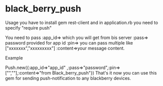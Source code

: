 black_berry_push
================
Usage
you have to install gem rest-client and in application.rb you need to specify
"require push"

You need to pass
:app_id=> which you will get from bis server
:pass=> password provided for app id
:pin=> you can pass multiple like ["xxxxxxx","xxxxxxxxx"]
:content=>your message content.

Example

 Push.new({:app_id=>"app_id" ,:pass=>"password",:pin=>["",""],:content=>"from Black_berry_push"})
 That's it now you can use this gem for sending push-notification to any blackberry devices.
